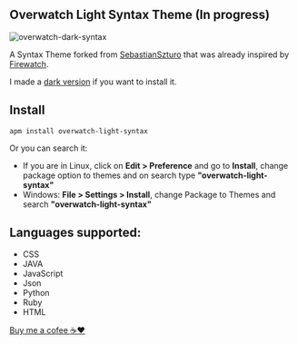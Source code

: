 ## Overwatch Light Syntax Theme (In progress)

![overwatch-dark-syntax](https://raw.githubusercontent.com/nektwar/overwatch-light-syntax/master/screenshot.png)

A Syntax Theme forked from [SebastianSzturo](https://github.com/SebastianSzturo/firewatch-syntax) that was already inspired by [Firewatch](http://www.firewatchgame.com/).

I made a [dark version](https://atom.io/themes/overwatch-dark-syntax) if you want to install it.

## Install

```
apm install overwatch-light-syntax
```
Or you can search it:
* If you are in Linux, click on **Edit > Preference** and go to **Install**, change package option to themes and on search type **"overwatch-light-syntax"**
* Windows: **File > Settings > Install**, change Package to Themes and search **"overwatch-light-syntax"**

## Languages supported:
* CSS
* JAVA
* JavaScript
* Json
* Python
* Ruby
* HTML

[Buy me a cofee :coffee::heart:](http://ko-fi.com/A365CJX)
